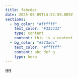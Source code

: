 ```yaml
---
title: fabcdec
date: 2025-06-09T14:52:59.009Z
sections:
  - bg_color: "#ffffff"
    text_color: "#333333"
    type: content
    content: t﻿his is a content
  - bg_color: "#373adc"
    text_color: "#ffffff"
    content: a﻿bc def g
    type: hero
---
```

f﻿fff